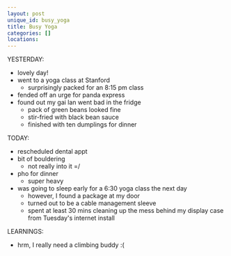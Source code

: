 ```yaml
---
layout: post
unique_id: busy_yoga
title: Busy Yoga
categories: []
locations: 
---
```


YESTERDAY:
* lovely day!
* went to a yoga class at Stanford
  * surprisingly packed for an 8:15 pm class
* fended off an urge for panda express
* found out my gai lan went bad in the fridge
  * pack of green beans looked fine
  * stir-fried with black bean sauce
  * finished with ten dumplings for dinner

TODAY:
* rescheduled dental appt
* bit of bouldering
  * not really into it =/
* pho for dinner
  * super heavy
* was going to sleep early for a 6:30 yoga class the next day
  * however, I found a package at my door
  * turned out to be a cable management sleeve
  * spent at least 30 mins cleaning up the mess behind my display case from Tuesday's internet install

LEARNINGS:
* hrm, I really need a climbing buddy :(
